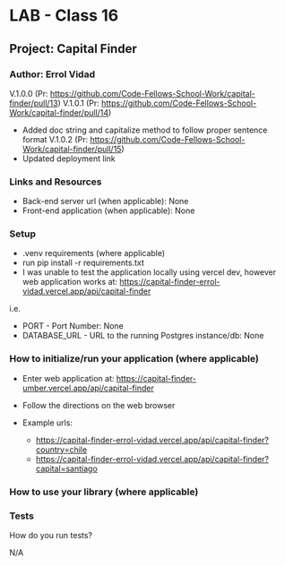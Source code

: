 # LAB - Class 16

## Project: Capital Finder

### Author: Errol Vidad
V.1.0.0 (Pr: https://github.com/Code-Fellows-School-Work/capital-finder/pull/13)
V.1.0.1 (Pr: https://github.com/Code-Fellows-School-Work/capital-finder/pull/14)
  - Added doc string and capitalize method to follow proper sentence format
V.1.0.2 (Pr: https://github.com/Code-Fellows-School-Work/capital-finder/pull/15)
  - Updated deployment link

### Links and Resources
- Back-end server url (when applicable): None
- Front-end application (when applicable): None

### Setup
- .venv requirements (where applicable)
- run pip install -r requirements.txt
- I was unable to test the application locally using vercel dev, however web application works at: https://capital-finder-errol-vidad.vercel.app/api/capital-finder

i.e.

- PORT - Port Number: None
- DATABASE_URL - URL to the running Postgres instance/db: None

### How to initialize/run your application (where applicable)

- Enter web application at: https://capital-finder-umber.vercel.app/api/capital-finder
- Follow the directions on the web browser

- Example urls:
  - https://capital-finder-errol-vidad.vercel.app/api/capital-finder?country=chile
  - https://capital-finder-errol-vidad.vercel.app/api/capital-finder?capital=santiago

### How to use your library (where applicable)
### Tests
How do you run tests?

N/A

